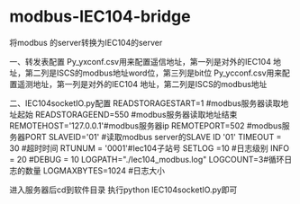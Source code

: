 # modbus-IEC104-bridge
将modbus 的server转换为IEC104的server

一、转发表配置
Py_yxconf.csv用来配置遥信地址，第一列是对外的IEC104 地址，第二列是ISCS的modbus地址word位，第三列是bit位
Py_ycconf.csv用来配置遥测地址，第一列是对外的IEC104 地址，第二列是ISCS的modbus地址


二、IEC104socketIO.py配置
READSTORAGESTART=1 #modbus服务器读取地址起始
READSTORAGEEND=550 #modbus服务器读取地址结束 
REMOTEHOST='127.0.0.1'#modbus服务器ip
REMOTEPORT=502 #modbus服务器PORT
SLAVEID='01' #读取modbus server的SLAVE ID '01'
TIMEOUT = 30 #超时时间
RTUNUM = '0001'#Iec104子站号
SETLOG =10 #日志级别 INFO = 20 #DEBUG = 10
LOGPATH="./Iec104_modbus.log"
LOGCOUNT=3#循环日志的数量
LOGMAXBYTES=1024 #日志大小


进入服务器后cd到软件目录 执行python IEC104socketIO.py即可
